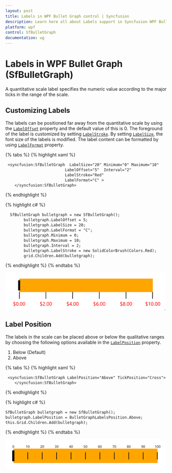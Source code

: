 ```yaml
---
layout: post
title: Labels in WPF Bullet Graph control | Syncfusion
description: Learn here all about Labels support in Syncfusion WPF Bullet Graph (SfBulletGraph) control and more.
platform: wpf
control: SfBulletGraph
documentation: ug
---
```


# Labels in WPF Bullet Graph (SfBulletGraph)

A quantitative scale label specifies the numeric value according to the major ticks in the range of the scale.

## Customizing Labels

The labels can be positioned far away from the quantitative scale by using the [`LabelOffset`](https://help.syncfusion.com/cr/wpf/Syncfusion.UI.Xaml.BulletGraph.SfBulletGraph.html#Syncfusion_UI_Xaml_BulletGraph_SfBulletGraph_LabelOffset) property and the default value of this is 0. The foreground of the label is customized by setting [`LabelStroke`](https://help.syncfusion.com/cr/wpf/Syncfusion.UI.Xaml.BulletGraph.SfBulletGraph.html#Syncfusion_UI_Xaml_BulletGraph_SfBulletGraph_LabelStroke). By setting [`LabelSize`](https://help.syncfusion.com/cr/wpf/Syncfusion.UI.Xaml.BulletGraph.SfBulletGraph.html#Syncfusion_UI_Xaml_BulletGraph_SfBulletGraph_LabelSize), the font size of the labels is modified. The label content can be formatted by using [`LabelFormat`](https://help.syncfusion.com/cr/wpf/Syncfusion.UI.Xaml.BulletGraph.SfBulletGraph.html#Syncfusion_UI_Xaml_BulletGraph_SfBulletGraph_LabelSize) property.

{% tabs %}
{% highlight xaml %}

     <syncfusion:SfBulletGraph  LabelSize="20" Minimum="0" Maximum="10"
                              LabelOffset="5"  Interval="2"
                              LabelStroke="Red"
                              LabelFormat="C" >
        </syncfusion:SfBulletGraph>


{% endhighlight %}

{% highlight c# %}

      SfBulletGraph bulletgraph = new SfBulletGraph();
            bulletgraph.LabelOffset = 5;
            bulletgraph.LabelSize = 20;
            bulletgraph.LabelFormat = "C";
            bulletgraph.Minimum = 0;
            bulletgraph.Maximum = 10;
            bulletgraph.Interval = 2;
            bulletgraph.LabelStroke = new SolidColorBrush(Colors.Red);
            grid.Children.Add(bulletgraph);

{% endhighlight %}
{% endtabs %}

![Labels_img1](Labels_images/Labels_img1.png)

## Label Position

The labels in the scale can be placed above or below the qualitative ranges by choosing the following options available in the [`LabelPosition`](https://help.syncfusion.com/cr/wpf/Syncfusion.UI.Xaml.BulletGraph.SfBulletGraph.html#Syncfusion_UI_Xaml_BulletGraph_SfBulletGraph_LabelPosition) property. 

1. Below (Default)
2. Above

{% tabs %}
{% highlight xaml %}

     <syncfusion:SfBulletGraph LabelPosition="Above" TickPosition="Cross">
        </syncfusion:SfBulletGraph>

{% endhighlight %}

{% highlight c# %}

    SfBulletGraph bulletgraph = new SfBulletGraph();
    bulletgraph.LabelPosition = BulletGraphLabelsPosition.Above;
    this.Grid.Children.Add(bulletgraph);

{% endhighlight %}
{% endtabs %}

![Labels_img2](Labels_images/Labels_img2.png)
